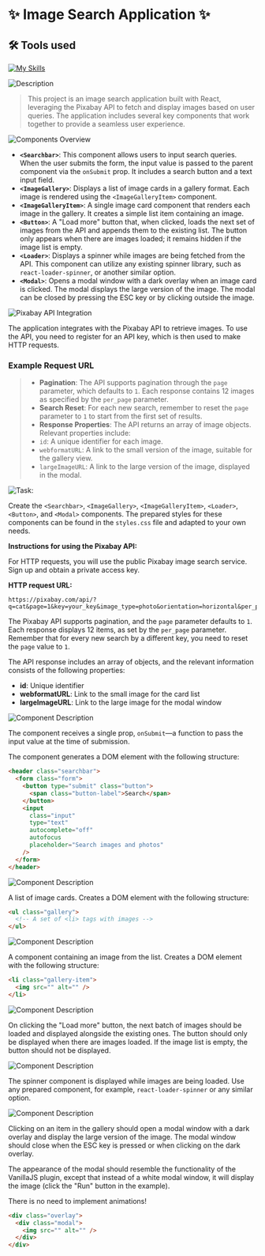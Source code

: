 # ✨ Image Search Application ✨

## 🛠 Tools used

[![My Skills](https://skillicons.dev/icons?i=html,css,js,react,npm,webpack,vscode)](https://skillicons.dev)

![Description](https://img.shields.io/badge/Description-purple?style=for-the-badge)
> This project is an image search application built with React, leveraging the Pixabay API to fetch and display images based on user queries. The application includes several key components that work together to provide a seamless user experience.

![Components Overview](https://img.shields.io/badge/Components%20Overview-purple?style=for-the-badge)
- **`<Searchbar>`**: This component allows users to input search queries. When the user submits the form, the input value is passed to the parent component via the `onSubmit` prop. It includes a search button and a text input field.
- **`<ImageGallery>`**: Displays a list of image cards in a gallery format. Each image is rendered using the `<ImageGalleryItem>` component.
- **`<ImageGalleryItem>`**: A single image card component that renders each image in the gallery. It creates a simple list item containing an image.
- **`<Button>`**: A "Load more" button that, when clicked, loads the next set of images from the API and appends them to the existing list. The button only appears when there are images loaded; it remains hidden if the image list is empty.
- **`<Loader>`**: Displays a spinner while images are being fetched from the API. This component can utilize any existing spinner library, such as `react-loader-spinner`, or another similar option.
- **`<Modal>`**: Opens a modal window with a dark overlay when an image card is clicked. The modal displays the large version of the image. The modal can be closed by pressing the ESC key or by clicking outside the image.

![Pixabay API Integration](https://img.shields.io/badge/Pixabay%20API%20Integration-purple?style=for-the-badge)

The application integrates with the Pixabay API to retrieve images. To use the API, you need to register for an API key, which is then used to make HTTP requests.

### Example Request URL
> - **Pagination**: The API supports pagination through the `page` parameter, which defaults to `1`. Each response contains 12 images as specified by the `per_page` parameter.
> - **Search Reset**: For each new search, remember to reset the `page` parameter to `1` to start from the first set of results.
> - **Response Properties**: The API returns an array of image objects. Relevant properties include:
>  - `id`: A unique identifier for each image.
>  - `webformatURL`: A link to the small version of the image, suitable for the gallery view.
>  - `largeImageURL`: A link to the large version of the image, displayed in the modal.

![Task:](https://img.shields.io/badge/Task:-purple?style=for-the-badge)

Create the `<Searchbar>`, `<ImageGallery>`, `<ImageGalleryItem>`, `<Loader>`, `<Button>`, and `<Modal>` components. The prepared styles for these components can be found in the `styles.css` file and adapted to your own needs.

**Instructions for using the Pixabay API:**

For HTTP requests, you will use the public Pixabay image search service. Sign up and obtain a private access key.

**HTTP request URL:**

```
https://pixabay.com/api/?q=cat&page=1&key=your_key&image_type=photo&orientation=horizontal&per_page=12
```

The Pixabay API supports pagination, and the `page` parameter defaults to `1`. Each response displays 12 items, as set by the `per_page` parameter. Remember that for every new search by a different key, you need to reset the `page` value to `1`.

The API response includes an array of objects, and the relevant information consists of the following properties:

- **id**: Unique identifier
- **webformatURL**: Link to the small image for the card list
- **largeImageURL**: Link to the large image for the modal window

![<Searchbar> Component Description](https://img.shields.io/badge/<Searchbar>-Component%20Description-purple?style=for-the-badge)

The component receives a single prop, `onSubmit`—a function to pass the input value at the time of submission.

The component generates a DOM element with the following structure:

```html
<header class="searchbar">
  <form class="form">
    <button type="submit" class="button">
      <span class="button-label">Search</span>
    </button>
    <input
      class="input"
      type="text"
      autocomplete="off"
      autofocus
      placeholder="Search images and photos"
    />
  </form>
</header>
```

![<ImageGallery> Component Description](https://img.shields.io/badge/<ImageGallery>-Component%20Description-purple?style=for-the-badge)


A list of image cards. Creates a DOM element with the following structure:

```html
<ul class="gallery">
  <!-- A set of <li> tags with images -->
</ul>
```

![<ImageGalleryItem> Component Description](https://img.shields.io/badge/<ImageGalleryItem>-Component%20Description-purple?style=for-the-badge)


A component containing an image from the list. Creates a DOM element with the following structure:

```html
<li class="gallery-item">
  <img src="" alt="" />
</li>
```

![<Button> Component Description](https://img.shields.io/badge/<Button>-Component%20Description-purple?style=for-the-badge)

On clicking the "Load more" button, the next batch of images should be loaded and displayed alongside the existing ones. The button should only be displayed when there are images loaded. If the image list is empty, the button should not be displayed.

![<Loader> Component Description](https://img.shields.io/badge/<Loader>-Component%20Description-purple?style=for-the-badge)

The spinner component is displayed while images are being loaded. Use any prepared component, for example, `react-loader-spinner` or any similar option.

![<Modal> Component Description](https://img.shields.io/badge/<Modal>-Component%20Description-purple?style=for-the-badge)

Clicking on an item in the gallery should open a modal window with a dark overlay and display the large version of the image. The modal window should close when the ESC key is pressed or when clicking on the dark overlay.

The appearance of the modal should resemble the functionality of the VanillaJS plugin, except that instead of a white modal window, it will display the image (click the "Run" button in the example).

There is no need to implement animations!

```html
<div class="overlay">
  <div class="modal">
    <img src="" alt="" />
  </div>
</div>
```
